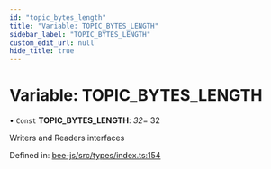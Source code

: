 ```yaml
---
id: "topic_bytes_length"
title: "Variable: TOPIC_BYTES_LENGTH"
sidebar_label: "TOPIC_BYTES_LENGTH"
custom_edit_url: null
hide_title: true
---
```


# Variable: TOPIC\_BYTES\_LENGTH

• `Const` **TOPIC\_BYTES\_LENGTH**: *32*= 32

Writers and Readers interfaces

Defined in: [bee-js/src/types/index.ts:154](https://github.com/ethersphere/bee-js/blob/430becc/src/types/index.ts#L154)
